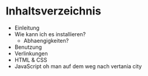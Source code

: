 # Inhaltsverzeichnis
* Einleitung
* Wie kann ich es installieren?
    * Abhaengigkeiten?
* Benutzung
* Verlinkungen
* HTML & CSS
* JavaScript
oh man
auf dem weg nach vertania city
